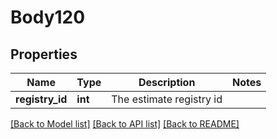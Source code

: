 # Body120

## Properties
Name | Type | Description | Notes
------------ | ------------- | ------------- | -------------
**registry_id** | **int** | The estimate registry id | 

[[Back to Model list]](../README.md#documentation-for-models) [[Back to API list]](../README.md#documentation-for-api-endpoints) [[Back to README]](../README.md)


